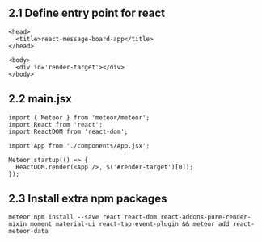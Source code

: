 
2.1 Define entry point for react
---------------------------------
```
<head>
  <title>react-message-board-app</title>
</head>

<body>
  <div id='render-target'></div>
</body>

```


2.2 main.jsx
---------------------------------
```
import { Meteor } from 'meteor/meteor';
import React from 'react';
import ReactDOM from 'react-dom';

import App from './components/App.jsx';

Meteor.startup(() => {
  ReactDOM.render(<App />, $('#render-target')[0]);
});
```


2.3 Install extra npm packages
---------------------------------
```
meteor npm install --save react react-dom react-addons-pure-render-mixin moment material-ui react-tap-event-plugin && meteor add react-meteor-data
```
